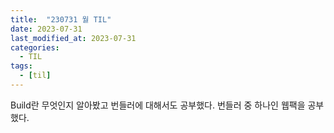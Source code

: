 ```yaml
---
title:  "230731 월 TIL"
date: 2023-07-31
last_modified_at: 2023-07-31
categories: 
  - TIL
tags:
  - [til]
---
```


Build란 무엇인지 알아봤고 번들러에 대해서도 공부했다. 번들러 중 하나인 웹팩을 공부했다.
